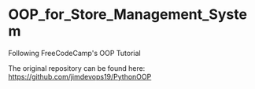 # OOP_for_Store_Management_System
Following FreeCodeCamp's OOP Tutorial

The original repository can be found here: https://github.com/jimdevops19/PythonOOP
